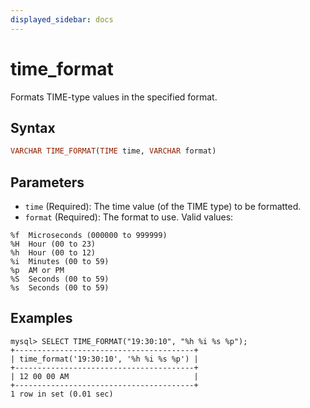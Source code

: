 ```yaml
---
displayed_sidebar: docs
---
```


# time_format



Formats TIME-type values in the specified format.

## Syntax

```Haskell
VARCHAR TIME_FORMAT(TIME time, VARCHAR format)
```

## Parameters

- `time` (Required): The time value (of the TIME type) to be formatted.
- `format` (Required): The format to use. Valid values:

```Plain Text
%f	Microseconds (000000 to 999999)
%H	Hour (00 to 23)
%h	Hour (00 to 12)
%i	Minutes (00 to 59)
%p	AM or PM
%S	Seconds (00 to 59)
%s	Seconds (00 to 59)
```

## Examples

```Plain Text
mysql> SELECT TIME_FORMAT("19:30:10", "%h %i %s %p");
+----------------------------------------+
| time_format('19:30:10', '%h %i %s %p') |
+----------------------------------------+
| 12 00 00 AM                            |
+----------------------------------------+
1 row in set (0.01 sec)

```